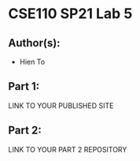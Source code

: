 # CSE110 SP21 Lab 5

## Author(s):
- Hien To

## Part 1:

LINK TO YOUR PUBLISHED SITE

## Part 2:

LINK TO YOUR PART 2 REPOSITORY